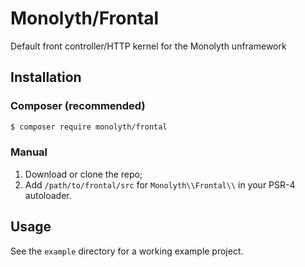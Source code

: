 # Monolyth/Frontal
Default front controller/HTTP kernel for the Monolyth unframework

## Installation

### Composer (recommended)
```bash
$ composer require monolyth/frontal
```

### Manual
1. Download or clone the repo;
2. Add `/path/to/frontal/src` for `Monolyth\\Frontal\\` in your PSR-4
   autoloader.

## Usage
See the `example` directory for a working example project.
